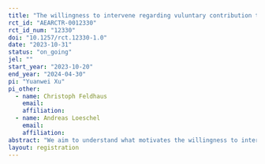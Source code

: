 ```yaml
---
title: "The willingness to intervene regarding vuluntary contribution to environmental projects"
rct_id: "AEARCTR-0012330"
rct_id_num: "12330"
doi: "10.1257/rct.12330-1.0"
date: "2023-10-31"
status: "on_going"
jel: ""
start_year: "2023-10-20"
end_year: "2024-04-30"
pi: "Yuanwei Xu"
pi_other:
  - name: Christoph Feldhaus
    email: 
    affiliation: 
  - name: Andreas Loeschel
    email: 
    affiliation: 
abstract: "We aim to understand what motivates the willingness to intervene in the case of voluntary contribution to environmental protection projects in China. There are two options offered: (i) a payment of 18 CNY (equivalently 2.5 USD), or (ii) a payment of 12 CNY (1.6 USD) and a donation of 10 CNY (1.4 USD) to projects working on carbon reductions. Our randomization follows a 2x2x2 design on 3 domains: (i) reasons for low efforts for environmental protection, internal (low preference for environmental protection) or external (low knowledge of carbon projects), (ii) a soft (giving suggestions only) or hard (forbidding one choice) intervention, and (iii) a real impact on another Chinese or German citizen. "
layout: registration
---
```



